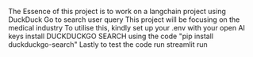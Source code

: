 The Essence of this project is to work on a langchain project using DuckDuck Go to search user query
This project will be focusing on the medical industry
To utilise this, kindly set up your .env with your open AI keys
install DUCKDUCKGO SEARCH using the code "pip install duckduckgo-search"
Lastly to test the code run streamlit run <pythonfile>
